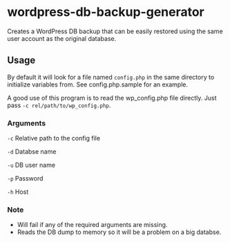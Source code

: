 wordpress-db-backup-generator
=============================

Creates a WordPress DB backup that can be easily restored using the same user account as the original database.

Usage
-----

By default it will look for a file named `config.php` in the same directory to initialize variables from. See 
config.php.sample for an example. 

A good use of this program is to read the wp_config.php file directly. Just pass `-c rel/path/to/wp_config.php`.

### Arguments

`-c` Relative path to the config file

`-d` Databse name

`-u` DB user name

`-p` Password

`-h` Host

### Note
* Will fail if any of the required arguments are missing.
* Reads the DB dump to memory so it will be a problem on a big databse.
